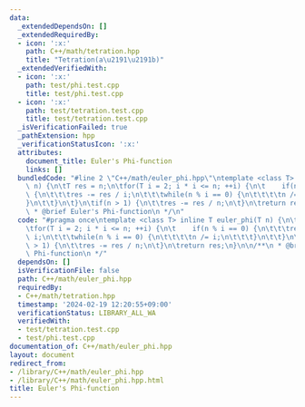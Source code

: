 ```yaml
---
data:
  _extendedDependsOn: []
  _extendedRequiredBy:
  - icon: ':x:'
    path: C++/math/tetration.hpp
    title: "Tetration(a\u2191\u2191b)"
  _extendedVerifiedWith:
  - icon: ':x:'
    path: test/phi.test.cpp
    title: test/phi.test.cpp
  - icon: ':x:'
    path: test/tetration.test.cpp
    title: test/tetration.test.cpp
  _isVerificationFailed: true
  _pathExtension: hpp
  _verificationStatusIcon: ':x:'
  attributes:
    document_title: Euler's Phi-function
    links: []
  bundledCode: "#line 2 \"C++/math/euler_phi.hpp\"\ntemplate <class T> inline T euler_phi(T\
    \ n) {\n\tT res = n;\n\tfor(T i = 2; i * i <= n; ++i) {\n\t    if(n % i == 0)\
    \ {\n\t\t\tres -= res / i;\n\t\t\twhile(n % i == 0) {\n\t\t\t\tn /= i;\n\t\t\t\
    }\n\t\t}\n\t}\n\tif(n > 1) {\n\t\tres -= res / n;\n\t}\n\treturn res;\n}\n\n/**\n\
    \ * @brief Euler's Phi-function\n */\n"
  code: "#pragma once\ntemplate <class T> inline T euler_phi(T n) {\n\tT res = n;\n\
    \tfor(T i = 2; i * i <= n; ++i) {\n\t    if(n % i == 0) {\n\t\t\tres -= res /\
    \ i;\n\t\t\twhile(n % i == 0) {\n\t\t\t\tn /= i;\n\t\t\t}\n\t\t}\n\t}\n\tif(n\
    \ > 1) {\n\t\tres -= res / n;\n\t}\n\treturn res;\n}\n\n/**\n * @brief Euler's\
    \ Phi-function\n */"
  dependsOn: []
  isVerificationFile: false
  path: C++/math/euler_phi.hpp
  requiredBy:
  - C++/math/tetration.hpp
  timestamp: '2024-02-19 12:20:55+09:00'
  verificationStatus: LIBRARY_ALL_WA
  verifiedWith:
  - test/tetration.test.cpp
  - test/phi.test.cpp
documentation_of: C++/math/euler_phi.hpp
layout: document
redirect_from:
- /library/C++/math/euler_phi.hpp
- /library/C++/math/euler_phi.hpp.html
title: Euler's Phi-function
---
```


